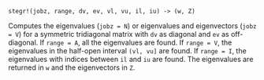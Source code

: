 ```
stegr!(jobz, range, dv, ev, vl, vu, il, iu) -> (w, Z)
```

Computes the eigenvalues (`jobz = N`) or eigenvalues and eigenvectors (`jobz = V`) for a symmetric tridiagonal matrix with `dv` as diagonal and `ev` as off-diagonal. If `range = A`, all the eigenvalues are found. If `range = V`, the eigenvalues in the half-open interval `(vl, vu]` are found. If `range = I`, the eigenvalues with indices between `il` and `iu` are found. The eigenvalues are returned in `w` and the eigenvectors in `Z`.
